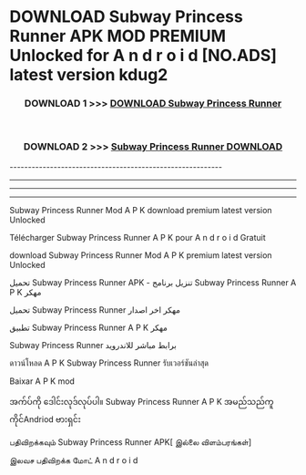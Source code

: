 # DOWNLOAD Subway Princess Runner  APK MOD PREMIUM Unlocked for A n d r o i d [NO.ADS] latest version kdug2 



<div align="center">

<h3>DOWNLOAD 1 >>> <a href="https://getmod2.web.app/?judul=Subway Princess Runner ">DOWNLOAD Subway Princess Runner </a></h3><br>

<h3>DOWNLOAD 2 >>> <a href="https://getmod2.web.app/?judul=Subway Princess Runner ">Subway Princess Runner  DOWNLOAD </a></h3>

</div>
----------------------------------------------------------

----------------------------------------------------------

----------------------------------------------------------

----------------------------------------------------------

Subway Princess Runner  Mod A P K download premium latest version Unlocked

Télécharger Subway Princess Runner  A P K pour A n d r o i d Gratuit

download Subway Princess Runner  Mod A P K premium latest version Unlocked

تحميل Subway Princess Runner  APK - تنزيل برنامج Subway Princess Runner  A P K مهكر

تحميل Subway Princess Runner  مهكر اخر اصدار

تطبيق Subway Princess Runner  A P K مهكر

Subway Princess Runner  برابط مباشر للاندرويد

ดาวน์โหลด A P K Subway Princess Runner  รับเวอร์ชันล่าสุด

Baixar A P K mod

အက်ပ်ကို ဒေါင်းလုဒ်လုပ်ပါ။ Subway Princess Runner  A P K အမည်သည်ကူကိုင်Andriod ဗားရှင်း

பதிவிறக்கவும் Subway Princess Runner  APK[ இல்லை விளம்பரங்கள்] 
 
இலவச பதிவிறக்க மோட் A n d r o i d



